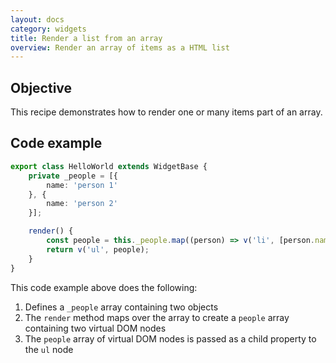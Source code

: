 ```yaml
---
layout: docs
category: widgets
title: Render a list from an array
overview: Render an array of items as a HTML list
---
```


## Objective

This recipe demonstrates how to render one or many items part of an array.

## Code example

```ts
export class HelloWorld extends WidgetBase {
    private _people = [{
        name: 'person 1'
    }, {
        name: 'person 2'
    }];

    render() {
        const people = this._people.map((person) => v('li', [person.name]));
        return v('ul', people);
    }
}
```

This code example above does the following:

1. Defines a `_people` array containing two objects
2. The `render` method maps over the array to create a `people` array containing two virtual DOM nodes
3. The `people` array of virtual DOM nodes is passed as a child property to the `ul` node





